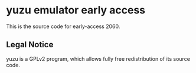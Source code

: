 yuzu emulator early access
=============

This is the source code for early-access 2060.

## Legal Notice

yuzu is a GPLv2 program, which allows fully free redistribution of its source code.